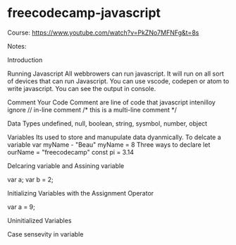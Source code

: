 # freecodecamp-javascript

Course: https://www.youtube.com/watch?v=PkZNo7MFNFg&t=8s

Notes:

Introduction

Running Javascript
    All webbrowers can run javascript. It will run on all sort of devices that can run Javascript. You can use vscode, codepen or atom to write javascript. You can see the output in console.

Comment Your Code
    Comment are line of code that javascript intenilloy ignore
    // in-line comment
    /* this is a 
    multi-line comment */

Data Types
    undefined, null, boolean, string, sysmbol, number, object

Variables
    Its used to store and manupulate data dyanmically.
    To delcate a variable 
    var myName - "Beau"
    myName = 8
    Three ways to declare
    let ourName = "freecodecamp"
    const pi = 3.14

Delcaring variable and Assining variable

var a;
var b = 2;

Initializing Variables with the Assignment Operator

var a = 9;

Uninitialized Variables

Case sensevity in variable

